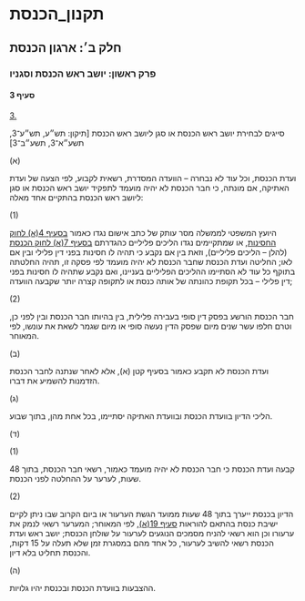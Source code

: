 # תקנון_הכנסת

## חלק ב׳: ארגון הכנסת

### פרק ראשון: יושב ראש הכנסת וסגניו

#### סעיף 3

[3.](https://he.wikisource.org/wiki/%D7%AA%D7%A7%D7%A0%D7%95%D7%9F_%D7%94%D7%9B%D7%A0%D7%A1%D7%AA#%D7%A1%D7%A2%D7%99%D7%A3_3)

סייגים לבחירת יושב ראש הכנסת או סגן ליושב ראש הכנסת [תיקון: תש״ע, תש״ע־3, תשע״א־3, תשע״ב־3]

(א)

ועדת הכנסת, וכל עוד לא נבחרה – הוועדה המסדרת, רשאית לקבוע, לפי הצעה של ועדת האתיקה, אם מונתה, כי חבר הכנסת לא יהיה מועמד לתפקיד יושב ראש הכנסת או סגן ליושב ראש הכנסת בהתקיים אחד מאלה:

(1)

היועץ המשפטי לממשלה מסר עותק של כתב אישום נגדו כאמור [בסעיף 4(א) לחוק החסינות](https://he.wikisource.org/wiki/%D7%97%D7%95%D7%A7_%D7%97%D7%A1%D7%99%D7%A0%D7%95%D7%AA_%D7%97%D7%91%D7%A8%D7%99_%D7%94%D7%9B%D7%A0%D7%A1%D7%AA,_%D7%96%D7%9B%D7%95%D7%99%D7%95%D7%AA%D7%99%D7%94%D7%9D_%D7%95%D7%97%D7%95%D7%91%D7%95%D7%AA%D7%99%D7%94%D7%9D#%D7%A1%D7%A2%D7%99%D7%A3_4 "חוק חסינות חברי הכנסת, זכויותיהם וחובותיהם"), או שמתקיימים נגדו הליכים פליליים כהגדרתם [בסעיף 7(א) לחוק הכנסת](https://he.wikisource.org/wiki/%D7%97%D7%95%D7%A7_%D7%94%D7%9B%D7%A0%D7%A1%D7%AA#%D7%A1%D7%A2%D7%99%D7%A3_7 "חוק הכנסת") (להלן – הליכים פליליים), וזאת בין אם נקבע כי תהיה לו חסינות בפני דין פלילי ובין אם לאו; החליטה ועדת הכנסת שחבר הכנסת לא יהיה מועמד לפי פסקה זו, תהיה החלטתה בתוקף כל עוד לא הסתיימו ההליכים הפליליים בעניינו, ואם נקבע שתהיה לו חסינות בפני דין פלילי – בכל תקופת כהונתה של אותה כנסת או לתקופה קצרה יותר שקבעה הוועדה;

(2)

חבר הכנסת הורשע בפסק דין סופי בעבירה פלילית, בין בהיותו חבר הכנסת ובין לפני כן, וטרם חלפו עשר שנים מיום שפסק הדין נעשה סופי או מיום שגמר לשאת את עונשו, לפי המאוחר.

(ב)

ועדת הכנסת לא תקבע כאמור בסעיף קטן (א), אלא לאחר שנתנה לחבר הכנסת הזדמנות להשמיע את דברו.

(ג)

הליכי הדיון בוועדת הכנסת ובוועדת האתיקה יסתיימו, בכל אחת מהן, בתוך שבוע.

(ד)

(1)

קבעה ועדת הכנסת כי חבר הכנסת לא יהיה מועמד כאמור, רשאי חבר הכנסת, בתוך 48 שעות, לערער על ההחלטה לפני הכנסת.

(2)

הדיון בכנסת ייערך בתוך 48 שעות ממועד הגשת הערעור או ביום הקרוב שבו ניתן לקיים ישיבת כנסת בהתאם להוראות [סעיף 19(א)](https://he.wikisource.org/wiki/%D7%AA%D7%A7%D7%A0%D7%95%D7%9F_%D7%94%D7%9B%D7%A0%D7%A1%D7%AA#%D7%A1%D7%A2%D7%99%D7%A3_19), לפי המאוחר; המערער רשאי לנמק את ערעורו וכן הוא רשאי להניח מסמכים הנוגעים לערעור על שולחן הכנסת; יושב ראש ועדת הכנסת רשאי להשיב לערעור, כל אחד מהם במסגרת זמן שלא תעלה על 15 דקות, והכנסת תחליט בלא דיון.

(ה)

ההצבעות בוועדת הכנסת ובכנסת יהיו גלויות.